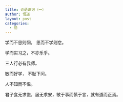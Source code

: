 ```yaml
---
title: 论语识记（一）
author: 悟道
layout: post
categories:
  - 悟
---
```


学而不思则惘， 思而不学则怠。

学而实习之，不亦乐乎。

三人行必有我师。

敏而好学， 不耻下问。

人不知而不愠。

君子食无求饱，居无求安，敏于事而慎于言，就有道而正焉。
